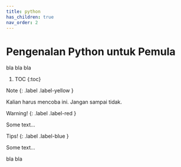 ```yaml
---
title: python
has_children: true
nav_order: 2
---
```


# Pengenalan Python untuk Pemula

bla bla bla

1. TOC
{:toc}

Note
{: .label .label-yellow }
<div class="custom-note" markdown="1">
Kalian harus mencoba ini. Jangan sampai tidak.
</div>

Warning!
{: .label .label-red }
<div class="custom-warning" markdown="1">
Some text...
</div>

Tips!
{: .label .label-blue }
<div class="custom-tips" markdown="1">
Some text...
</div>

bla bla
